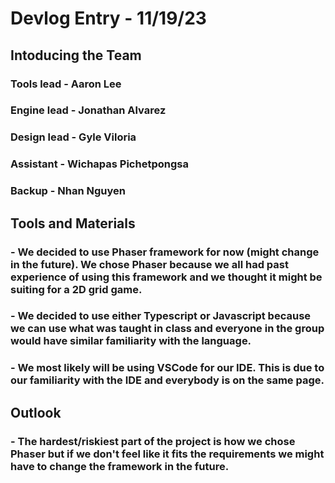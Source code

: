 # Devlog Entry - 11/19/23

## Intoducing the Team
### Tools lead - Aaron Lee
### Engine lead - Jonathan Alvarez
### Design lead - Gyle Viloria
### Assistant - Wichapas Pichetpongsa
### Backup - Nhan Nguyen

## Tools and Materials
### - We decided to use Phaser framework for now (might change in the future). We chose Phaser because we all had past experience of using this framework and we thought it might be suiting for a 2D grid game.
### - We decided to use either Typescript or Javascript because we can use what was taught in class and everyone in the group would have similar familiarity with the language.
### - We most likely will be using VSCode for our IDE. This is due to our familiarity with the IDE and everybody is on the same page.

## Outlook
### - The hardest/riskiest part of the project is how we chose Phaser but if we don't feel like it fits the requirements we might have to change the framework in the future.